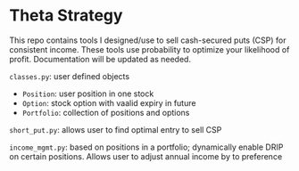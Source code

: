 # Theta Strategy

This repo contains tools I designed/use to sell cash-secured puts (CSP) for consistent income. These tools use probability to optimize your likelihood of profit. Documentation will be updated as needed.	

`classes.py`: user defined objects	
  - `Position`: user position in one stock	
  - `Option`: stock option with vaalid expiry in future	
  - `Portfolio`: collection of positions and options	

`short_put.py`: allows user to find optimal entry to sell CSP	

`income_mgmt.py`: based on positions in a portfolio; dynamically enable DRIP on certain positions. Allows user to adjust annual income by to preference
